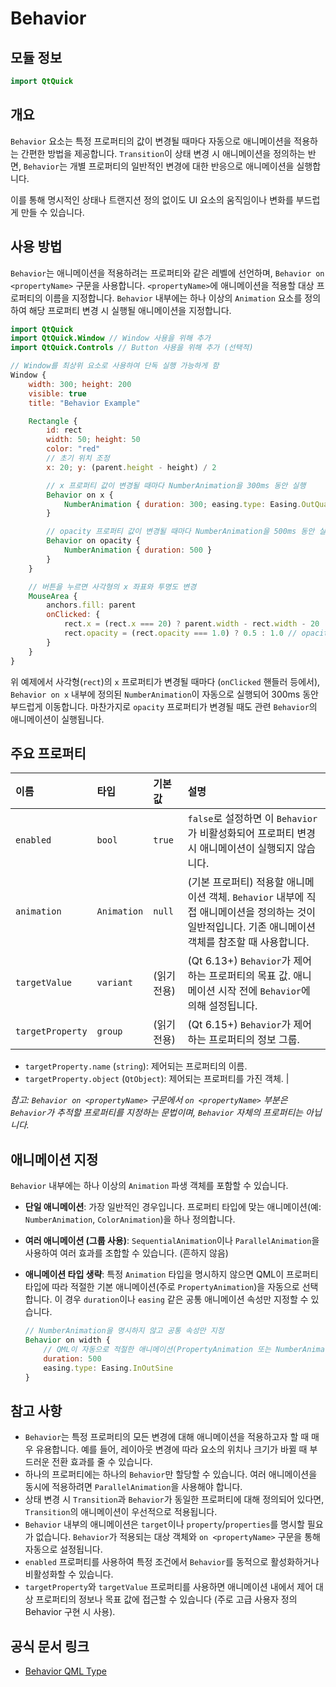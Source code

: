 # Behavior

## 모듈 정보

```qml
import QtQuick
```

## 개요

`Behavior` 요소는 특정 프로퍼티의 값이 변경될 때마다 자동으로 애니메이션을 적용하는 간편한 방법을 제공합니다. `Transition`이 상태 변경 시 애니메이션을 정의하는 반면, `Behavior`는 개별 프로퍼티의 일반적인 변경에 대한 반응으로 애니메이션을 실행합니다.

이를 통해 명시적인 상태나 트랜지션 정의 없이도 UI 요소의 움직임이나 변화를 부드럽게 만들 수 있습니다.

## 사용 방법

`Behavior`는 애니메이션을 적용하려는 프로퍼티와 같은 레벨에 선언하며, `Behavior on <propertyName>` 구문을 사용합니다. `<propertyName>`에 애니메이션을 적용할 대상 프로퍼티의 이름을 지정합니다. `Behavior` 내부에는 하나 이상의 `Animation` 요소를 정의하여 해당 프로퍼티 변경 시 실행될 애니메이션을 지정합니다.

```qml
import QtQuick
import QtQuick.Window // Window 사용을 위해 추가
import QtQuick.Controls // Button 사용을 위해 추가 (선택적)

// Window를 최상위 요소로 사용하여 단독 실행 가능하게 함
Window {
    width: 300; height: 200
    visible: true
    title: "Behavior Example"

    Rectangle {
        id: rect
        width: 50; height: 50
        color: "red"
        // 초기 위치 조정
        x: 20; y: (parent.height - height) / 2

        // x 프로퍼티 값이 변경될 때마다 NumberAnimation을 300ms 동안 실행
        Behavior on x {
            NumberAnimation { duration: 300; easing.type: Easing.OutQuad }
        }

        // opacity 프로퍼티 값이 변경될 때마다 NumberAnimation을 500ms 동안 실행
        Behavior on opacity {
            NumberAnimation { duration: 500 }
        }
    }

    // 버튼을 누르면 사각형의 x 좌표와 투명도 변경
    MouseArea {
        anchors.fill: parent
        onClicked: {
            rect.x = (rect.x === 20) ? parent.width - rect.width - 20 : 20 // x 값 변경 (애니메이션 적용됨)
            rect.opacity = (rect.opacity === 1.0) ? 0.5 : 1.0 // opacity 값 변경 (애니메이션 적용됨)
        }
    }
}
```

위 예제에서 사각형(`rect`)의 `x` 프로퍼티가 변경될 때마다 (`onClicked` 핸들러 등에서), `Behavior on x` 내부에 정의된 `NumberAnimation`이 자동으로 실행되어 300ms 동안 부드럽게 이동합니다. 마찬가지로 `opacity` 프로퍼티가 변경될 때도 관련 `Behavior`의 애니메이션이 실행됩니다.

## 주요 프로퍼티

| 이름             | 타입        | 기본값 | 설명                                                                                                                                   |
| :--------------- | :---------- | :----- | :------------------------------------------------------------------------------------------------------------------------------------- |
| `enabled`        | `bool`      | `true` | `false`로 설정하면 이 `Behavior`가 비활성화되어 프로퍼티 변경 시 애니메이션이 실행되지 않습니다.                                                              |
| `animation`      | `Animation` | `null` | (기본 프로퍼티) 적용할 애니메이션 객체. `Behavior` 내부에 직접 애니메이션을 정의하는 것이 일반적입니다. 기존 애니메이션 객체를 참조할 때 사용합니다.                          |
| `targetValue`    | `variant`   | (읽기 전용) | (Qt 6.13+) `Behavior`가 제어하는 프로퍼티의 목표 값. 애니메이션 시작 전에 `Behavior`에 의해 설정됩니다.                                                       |
| `targetProperty` | `group`     | (읽기 전용) | (Qt 6.15+) `Behavior`가 제어하는 프로퍼티의 정보 그룹.
  * `targetProperty.name` (`string`): 제어되는 프로퍼티의 이름.
  * `targetProperty.object` (`QtObject`): 제어되는 프로퍼티를 가진 객체. | 

*참고: `Behavior on <propertyName>` 구문에서 `on <propertyName>` 부분은 `Behavior`가 추적할 프로퍼티를 지정하는 문법이며, `Behavior` 자체의 프로퍼티는 아닙니다.*

## 애니메이션 지정

`Behavior` 내부에는 하나 이상의 `Animation` 파생 객체를 포함할 수 있습니다.

*   **단일 애니메이션**: 가장 일반적인 경우입니다. 프로퍼티 타입에 맞는 애니메이션(예: `NumberAnimation`, `ColorAnimation`)을 하나 정의합니다.
*   **여러 애니메이션 (그룹 사용)**: `SequentialAnimation`이나 `ParallelAnimation`을 사용하여 여러 효과를 조합할 수 있습니다. (흔하지 않음)
*   **애니메이션 타입 생략**: 특정 `Animation` 타입을 명시하지 않으면 QML이 프로퍼티 타입에 따라 적절한 기본 애니메이션(주로 `PropertyAnimation`)을 자동으로 선택합니다. 이 경우 `duration`이나 `easing` 같은 공통 애니메이션 속성만 지정할 수 있습니다.

    ```qml
    // NumberAnimation을 명시하지 않고 공통 속성만 지정
    Behavior on width {
        // QML이 자동으로 적절한 애니메이션(PropertyAnimation 또는 NumberAnimation)을 생성
        duration: 500
        easing.type: Easing.InOutSine
    }
    ```

## 참고 사항

*   `Behavior`는 특정 프로퍼티의 모든 변경에 대해 애니메이션을 적용하고자 할 때 매우 유용합니다. 예를 들어, 레이아웃 변경에 따라 요소의 위치나 크기가 바뀔 때 부드러운 전환 효과를 줄 수 있습니다.
*   하나의 프로퍼티에는 하나의 `Behavior`만 할당할 수 있습니다. 여러 애니메이션을 동시에 적용하려면 `ParallelAnimation`을 사용해야 합니다.
*   상태 변경 시 `Transition`과 `Behavior`가 동일한 프로퍼티에 대해 정의되어 있다면, `Transition`의 애니메이션이 우선적으로 적용됩니다.
*   `Behavior` 내부의 애니메이션은 `target`이나 `property`/`properties`를 명시할 필요가 없습니다. `Behavior`가 적용되는 대상 객체와 `on <propertyName>` 구문을 통해 자동으로 설정됩니다.
*   `enabled` 프로퍼티를 사용하여 특정 조건에서 `Behavior`를 동적으로 활성화하거나 비활성화할 수 있습니다.
*   `targetProperty`와 `targetValue` 프로퍼티를 사용하면 애니메이션 내에서 제어 대상 프로퍼티의 정보나 목표 값에 접근할 수 있습니다 (주로 고급 사용자 정의 Behavior 구현 시 사용).

## 공식 문서 링크

* [Behavior QML Type ](https://doc.qt.io/qt-6/qml-qtquick-behavior.html) 